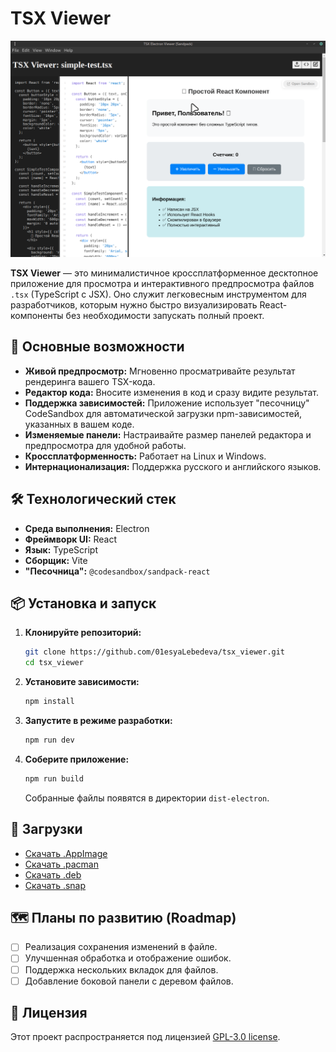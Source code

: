 # TSX Viewer

![TSX Viewer Screenshot](https://github.com/01esyaLebedeva/tsx_viewer/blob/7eb05d71a16647c4a9a5a6cd98b48c17cbf7274c/docs/images/screen_03_TSX_edit.png?raw=true)

**TSX Viewer** — это минималистичное кроссплатформенное десктопное приложение для просмотра и интерактивного предпросмотра файлов `.tsx` (TypeScript с JSX). Оно служит легковесным инструментом для разработчиков, которым нужно быстро визуализировать React-компоненты без необходимости запускать полный проект.

## 🚀 Основные возможности

*   **Живой предпросмотр:** Мгновенно просматривайте результат рендеринга вашего TSX-кода.
*   **Редактор кода:** Вносите изменения в код и сразу видите результат.
*   **Поддержка зависимостей:** Приложение использует "песочницу" CodeSandbox для автоматической загрузки npm-зависимостей, указанных в вашем коде.
*   **Изменяемые панели:** Настраивайте размер панелей редактора и предпросмотра для удобной работы.
*   **Кроссплатформенность:** Работает на Linux и Windows.
*   **Интернационализация:** Поддержка русского и английского языков.

## 🛠️ Технологический стек

*   **Среда выполнения:** Electron
*   **Фреймворк UI:** React
*   **Язык:** TypeScript
*   **Сборщик:** Vite
*   **"Песочница":** `@codesandbox/sandpack-react`

## 📦 Установка и запуск

1.  **Клонируйте репозиторий:**
    ```bash
    git clone https://github.com/01esyaLebedeva/tsx_viewer.git
    cd tsx_viewer
    ```

2.  **Установите зависимости:**
    ```bash
    npm install
    ```

3.  **Запустите в режиме разработки:**
    ```bash
    npm run dev
    ```

4.  **Соберите приложение:**
    ```bash
    npm run build
    ```
    Собранные файлы появятся в директории `dist-electron`.

## 💾 Загрузки

*   [Скачать .AppImage](https://github.com/01esyaLebedeva/tsx_viewer/releases/download/v1.0.3/tsx-viewer-1.0.3.AppImage)
*   [Скачать .pacman](https://github.com/01esyaLebedeva/tsx_viewer/releases/download/v1.0.3/tsx-viewer-1.0.3.pacman)
*   [Скачать .deb](https://github.com/01esyaLebedeva/tsx_viewer/releases/download/v1.0.3/tsx-viewer_1.0.3_amd64.deb)
*   [Скачать .snap](https://github.com/01esyaLebedeva/tsx_viewer/releases/download/v1.0.3/tsx-viewer_1.0.3_amd64.snap)

## 🗺️ Планы по развитию (Roadmap)

*   [ ] Реализация сохранения изменений в файле.
*   [ ] Улучшенная обработка и отображение ошибок.
*   [ ] Поддержка нескольких вкладок для файлов.
*   [ ] Добавление боковой панели с деревом файлов.

## 📄 Лицензия

Этот проект распространяется под лицензией [GPL-3.0 license](LICENSE).
